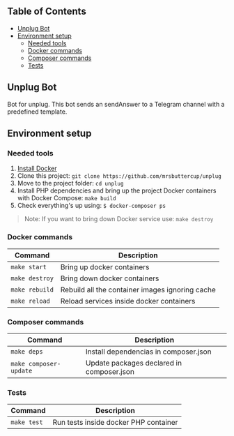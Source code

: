 ## Table of Contents

* [Unplug Bot](#unplug-bot)
* [Environment setup](#environment-setup)
  * [Needed tools](#needed-tools)
  * [Docker commands](#docker-commands)
  * [Composer commands](#composer-commands)
  * [Tests](#tests)

## Unplug Bot

Bot for unplug. This bot sends an sendAnswer to a Telegram channel with a predefined template.

## Environment setup

### Needed tools

1. [Install Docker](https://www.docker.com/get-started)
2. Clone this project: `git clone https://github.com/mrsbuttercup/unplug`
3. Move to the project folder: `cd unplug`
4. Install PHP dependencies and bring up the project Docker containers with Docker Compose: `make build`
5. Check everything's up using: `$ docker-composer ps`

> Note: If you want to bring down Docker service use: `make destroy`

### Docker commands

| Command        | Description                                     |
|----------------|-------------------------------------------------|
| `make start`   | Bring up docker containers                      |
| `make destroy` | Bring down docker containers                    |
| `make rebuild` | Rebuild all the container images ignoring cache |
| `make reload`  | Reload services inside docker containers        |

### Composer commands

| Command                | Description                               |
|------------------------|-------------------------------------------|
| `make deps`            | Install dependencias in composer.json     |
| `make composer-update` | Update packages declared in composer.json | comma

### Tests

| Command     | Description                           |
|-------------|---------------------------------------|
| `make test` | Run tests inside docker PHP container |